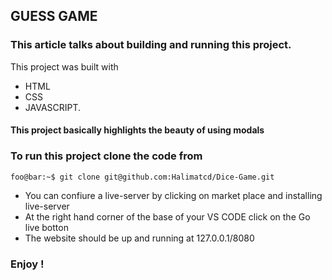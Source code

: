 ## GUESS GAME

### This article talks about building and running this project.

This project was built with

- HTML
- CSS
- JAVASCRIPT.

#### This project basically highlights the beauty of using modals

### To run this project clone the code from

```
foo@bar:~$ git clone git@github.com:Halimatcd/Dice-Game.git
```

- You can confiure a live-server by clicking on market place and installing live-server
- At the right hand corner of the base of your VS CODE click on the Go live botton
- The website should be up and running at 127.0.0.1/8080

### Enjoy !

